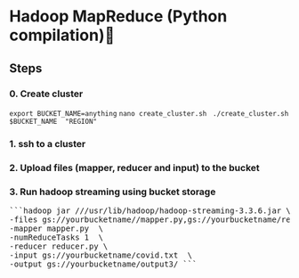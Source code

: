# Hadoop MapReduce (Python compilation)🍮

## Steps
### 0. Create cluster
`export BUCKET_NAME=anything`
`nano create_cluster.sh `
`./create_cluster.sh $BUCKET_NAME  "REGION"`
### 1. ssh to a cluster 
### 2. Upload files (mapper, reducer and input) to the bucket
### 3. Run hadoop streaming using bucket storage
<pre>```hadoop jar ///usr/lib/hadoop/hadoop-streaming-3.3.6.jar \
-files gs://yourbucketname//mapper.py,gs://yourbucketname/reducer.py   \
-mapper mapper.py  \
-numReduceTasks 1  \
-reducer reducer.py \
-input gs://yourbucketname/covid.txt  \
-output gs://yourbucketname/output3/ ```</pre>

